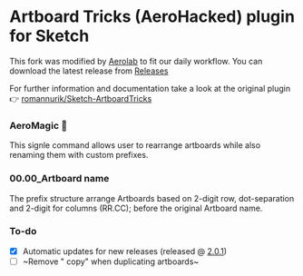 # Artboard Tricks (AeroHacked) plugin for Sketch

This fork was modified by <a href="https://aerolab.co/">Aerolab</a> to fit our daily workflow. You can download the latest release from <a href="https://github.com/brianmoyano/Sketch-ArtboardTricks/releases">Releases</a> 

For further information and documentation take a look at the original plugin :point_right: <a href="https://github.com/romannurik/Sketch-ArtboardTricks">romannurik/Sketch-ArtboardTricks</a>

### AeroMagic 🎈

This signle command allows user to rearrange artboards while also renaming them with custom prefixes.

### 00\.00\_Artboard name

The prefix structure arrange Artboards based on 2-digit row, dot-separation and 2-digit for columns (RR.CC); before the original Artboard name.

### To-do

* [x] Automatic updates for new releases (released @ [2.0.1](https://github.com/brianmoyano/Sketch-ArtboardTricks/releases/tag/2.0.1))
* [ ] ~Remove " copy" when duplicating artboards~
